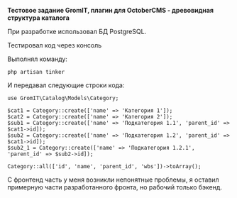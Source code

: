 **Тестовое задание GromIT, плагин для OctoberCMS - древовидная структура каталога**



При разработке использовал БД PostgreSQL.



Тестировал код через консоль

Выполнял команду:

`php artisan tinker`

И передавал следующие строки кода:

```
use GromIT\Catalog\Models\Category;

$cat1 = Category::create(['name' => 'Категория 1']);
$cat2 = Category::create(['name' => 'Категория 2']);
$sub1 = Category::create(['name' => 'Подкатегория 1.1', 'parent_id' => $cat1->id]);
$sub2 = Category::create(['name' => 'Подкатегория 1.2', 'parent_id' => $cat1->id]);
$sub2_1 = Category::create(['name' => 'Подкатегория 1.2.1', 'parent_id' => $sub2->id]);

Category::all(['id', 'name', 'parent_id', 'wbs'])->toArray();
```



С фронтенд часть у меня возникли непонятные проблемы, я оставил примерную части разработанного фронта, но рабочий только бэкенд.
